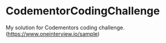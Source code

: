 # CodementorCodingChallenge
My solution for Codementors coding challenge. (https://www.oneinterview.io/sample)
